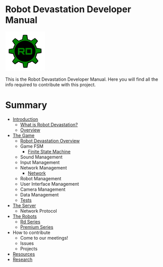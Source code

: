 # Robot Devastation Developer Manual

![logo](../assets/125px-Rd.png)

This is the Robot Devastation Developer Manual. Here you will find all the info required to contribute with this project.

# Summary
* [Introduction](introduction.md)
    * [What is Robot Devastation?](what-is-robot-devastation.md)
    * [Overview](overview.md)
* [The Game](software.md)
    * [Robot Devastation Overview](general-architecture.md)
    * Game FSM
        * [Finite State Machine](finite-state-machine.md)
    * Sound Management
    * Input Management
    * Network Management
        * [Network](network.md)
    * Robot Management
    * User Interface Management
    * Camera Management
    * Data Management
    * [Tests](tests.md)
* [The Server](the-server.md)
    * Network Protocol
* [The Robots](robots.md)
    * [Rd Series](rd-series.md)
    * [Premium Series](premium_series.md)
* How to contribute
    * Come to our meetings!
    * Issues
    * Projects
* [Resources](resources.md)
* [Research](research.md)




